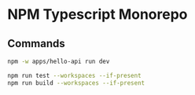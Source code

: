 # NPM Typescript Monorepo

## Commands

```bash
npm -w apps/hello-api run dev
```

```bash
npm run test --workspaces --if-present
npm run build --workspaces --if-present
```

